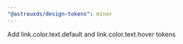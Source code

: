 ```yaml
---
"@astrouxds/design-tokens": minor
---
```


Add link.color.text.default and link.color.text.hover tokens
